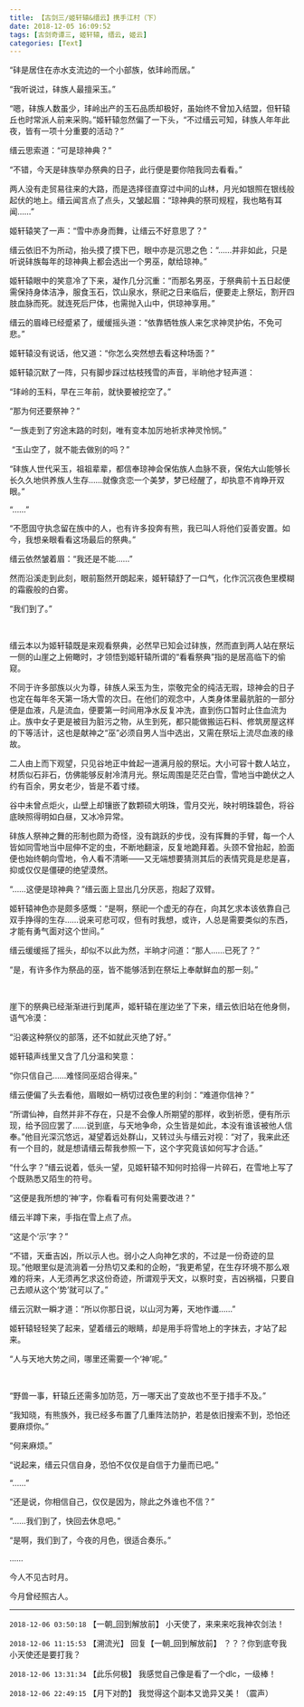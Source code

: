 ```yaml
---
title: 【古剑三/姬轩辕&缙云】携手江村（下）
date: 2018-12-05 16:09:52
tags: [古剑奇谭三, 姬轩辕, 缙云, 姬云]
categories: [Text]
---
```


<p dir="ltr"  >“䂜是居住在赤水支流边的一个小部族，依玤岭而居。”</p> 
<p dir="ltr"  >“我听说过，䂜族人最擅采玉。”</p> 
<p dir="ltr"  >“嗯，䂜族人数虽少，玤岭出产的玉石品质却极好，虽始终不曾加入结盟，但轩辕丘也时常派人前来采购。”姬轩辕忽然偏了一下头，“不过缙云可知，䂜族人年年此夜，皆有一项十分重要的活动？”</p> 
<p dir="ltr"  >缙云思索道：“可是琼神典？”</p> 
<p dir="ltr"  >“不错，今天是䂜族举办祭典的日子，此行便是要你陪我同去看看。”</p> 
<p dir="ltr"  >两人没有走贸易往来的大路，而是选择径直穿过中间的山林，月光如银照在银线般起伏的地上。缙云闻言点了点头，又皱起眉：“琼神典的祭司规程，我也略有耳闻……”</p> 
<p dir="ltr"  >姬轩辕笑了一声：“雪中赤身而舞，让缙云不好意思了？”</p> 
<p dir="ltr"  >缙云依旧不为所动，抬头摸了摸下巴，眼中亦是沉思之色：“……并非如此，只是听说䂜族每年的琼神典上都会选出一个男巫，献给琼神。”</p> 
<p dir="ltr"  >姬轩辕眼中的笑意冷了下来，凝作几分沉重：“而那名男巫，于祭典前十五日起便需保持身体洁净，服食玉石，饮山泉水，祭祀之日来临后，便要走上祭坛，割开四肢血脉而死。就连死后尸体，也需抛入山中，供琼神享用。”</p> 
<p dir="ltr"  >缙云的眉峰已经蹙紧了，缓缓摇头道：“依靠牺牲族人来乞求神灵护佑，不免可悲。”</p> 
<p dir="ltr"  >姬轩辕没有说话，他又道：“你怎么突然想去看这种场面？”</p> 
<p dir="ltr"  >姬轩辕沉默了一阵，只有脚步踩过枯枝残雪的声音，半晌他才轻声道：</p> 
<p dir="ltr"  >“玤岭的玉料，早在三年前，就快要被挖空了。”</p> 
<p dir="ltr"  >“那为何还要祭神？”</p> 
<p dir="ltr"  >“一族走到了穷途末路的时刻，唯有变本加厉地祈求神灵怜悯。”</p> 
<p dir="ltr"  >&nbsp;“玉山空了，就不能去做别的吗？”</p> 
<p dir="ltr"  >“䂜族人世代采玉，祖祖辈辈，都信奉琼神会保佑族人血脉不衰，保佑大山能够长长久久地供养族人生存……就像贪恋一个美梦，梦已经醒了，却执意不肯睁开双眼。”</p> 
<p dir="ltr"  >“……”</p> 
<p dir="ltr"  >“不愿固守执念留在族中的人，也有许多投奔有熊，我已叫人将他们妥善安置。如今，我想亲眼看看这场最后的祭典。”</p> 
<p dir="ltr"  >缙云依然皱着眉：“我还是不能……”</p> 
<p dir="ltr"  >然而沿溪走到此刻，眼前豁然开朗起来，姬轩辕舒了一口气，化作沉沉夜色里模糊的霜霰般的白雾。</p> 
<p dir="ltr"  >“我们到了。”</p> 
<p dir="ltr"  >&nbsp;</p> 
<p dir="ltr"  >缙云本以为姬轩辕既是来观看祭典，必然早已知会过䂜族，然而直到两人站在祭坛一侧的山崖之上俯瞰时，才领悟到姬轩辕所谓的“看看祭典”指的是居高临下的偷窥。</p> 
<p dir="ltr"  >不同于许多部族以火为尊，䂜族人采玉为生，崇敬完全的纯洁无瑕，琼神会的日子也定在每年冬天第一场大雪的次日。在他们的观念中，人类身体里最肮脏的一部分便是血液，凡是流血，便要第一时间用净水反复冲洗，直到伤口暂时止住血流为止。族中女子更是被目为脏污之物，从生到死，都只能做搬运石料、修筑房屋这样的下等活计，这也是献神之“巫”必须自男人当中选出，又需在祭坛上流尽血液的缘故。</p> 
<p dir="ltr"  >二人由上而下观望，只见谷地正中耸起一道满月般的祭坛。大小可容十数人站立，材质似石非石，仿佛能够反射冷清月光。祭坛周围是茫茫白雪，雪地当中跪伏之人约有百余，男女老少，皆是不着寸缕。</p> 
<p dir="ltr"  >谷中未曾点炬火，山壁上却镶嵌了数颗硕大明珠，雪月交光，映衬明珠碧色，将谷底映照得明如白昼，又冰冷异常。</p> 
<p dir="ltr"  >䂜族人祭神之舞的形制也颇为奇怪，没有跳跃的步伐，没有挥舞的手臂，每一个人皆如同雪地当中屈伸不定的虫，不断地翻滚，反复地跪拜着。头颈不曾抬起，脸面便也始终朝向雪地，令人看不清晰——又无端想要猜测其后的表情究竟是悲是喜，抑或仅仅是僵硬的绝望漠然。</p> 
<p dir="ltr"  >“……这便是琼神典？”缙云面上显出几分厌恶，抱起了双臂。</p> 
<p dir="ltr"  >姬轩辕神色亦是颇多感慨：“是啊，祭祀一个虚无的存在，向其乞求本该依靠自己双手挣得的生存……说来可悲可叹，但有时我想，或许，人总是需要类似的东西，才能有勇气面对这个世间。”</p> 
<p dir="ltr"  >缙云缓缓摇了摇头，却似不以此为然，半晌才问道：“那人……已死了？”</p> 
<p dir="ltr"  >“是，有许多作为祭品的巫，皆不能够活到在祭坛上奉献鲜血的那一刻。”</p> 
<p dir="ltr"  >&nbsp;</p> 
<p dir="ltr"  >崖下的祭典已经渐渐进行到尾声，姬轩辕在崖边坐了下来，缙云依旧站在他身侧，语气冷漠：</p> 
<p dir="ltr"  >“沿袭这种祭仪的部落，还不如就此灭绝了好。”</p> 
<p dir="ltr"  >姬轩辕声线里又含了几分温和笑意：</p> 
<p dir="ltr"  >“你只信自己……难怪同巫炤合得来。”</p> 
<p dir="ltr"  >缙云便偏了头去看他，眉眼如一柄切过夜色里的利剑：“难道你信神？”</p> 
<p dir="ltr"  >“所谓仙神，自然并非不存在，只是不会像人所期望的那样，收到祈愿，便有所示现，给予回应罢了……说到底，与天地争命，众生皆是如此，本没有谁该被他人信奉。”他目光深沉悠远，凝望着远处群山，又转过头与缙云对视：“对了，我来此还有一个目的，就是想请缙云帮我参照一下，这个字究竟该如何写才合适。”</p> 
<p dir="ltr"  >“什么字？”缙云说着，低头一望，见姬轩辕不知何时拾得一片碎石，在雪地上写了个既熟悉又陌生的符号。</p> 
<p dir="ltr"  >“这便是我所想的‘神’字，你看看可有何处需要改进？”</p> 
<p dir="ltr"  >缙云半蹲下来，手指在雪上点了点。</p> 
<p dir="ltr"  >“这是个‘示’字？”</p> 
<p dir="ltr"  >“不错，天垂吉凶，所以示人也。弱小之人向神乞求的，不过是一份奇迹的显现。”他眼里似是流淌着一分热切又柔和的企盼，“我更希望，在生存环境不那么艰难的将来，人无须再乞求这份奇迹，所谓观乎天文，以察时变，吉凶祸福，只要自己去顺从这个‘势’就可以了。”</p> 
<p dir="ltr"  >缙云沉默一瞬才道：“所以你那日说，以山河为筹，天地作谶……”</p> 
<p dir="ltr"  >姬轩辕轻轻笑了起来，望着缙云的眼睛，却是用手将雪地上的字抹去，才站了起来。</p> 
<p dir="ltr"  >“人与天地大势之间，哪里还需要一个‘神’呢。”</p> 
<p dir="ltr"  >&nbsp;</p> 
<p dir="ltr"  >“野兽一事，轩辕丘还需多加防范，万一哪天出了变故也不至于措手不及。”</p> 
<p dir="ltr"  >“我知晓，有熊族外，我已经多布置了几重阵法防护，若是依旧搜索不到，恐怕还要麻烦你。”</p> 
<p dir="ltr"  >“何来麻烦。”</p> 
<p dir="ltr"  >“说起来，缙云只信自身，恐怕不仅仅是自信于力量而已吧。”</p> 
<p dir="ltr"  >“……”</p> 
<p dir="ltr"  >“还是说，你相信自己，仅仅是因为，除此之外谁也不信？”</p> 
<p dir="ltr"  >“……我们到了，快回去休息吧。”</p> 
<p dir="ltr"  >“是啊，我们到了，今夜的月色，很适合奏乐。”</p> 
<p dir="ltr"  >……</p> 
<p dir="ltr"  >今人不见古时月。</p> 
<p dir="ltr"  >今月曾经照古人。</p>

<!-- more -->

---

`2018-12-06 03:50:18` 【一朝\_回到解放前】 小天使了，来来来吃我神农剑法！

`2018-12-06 11:15:53` 【溯流光】 回复【一朝\_回到解放前】 ？？？你到底夸我小天使还是要打我？

`2018-12-06 13:31:34` 【此乐何极】 我感觉自己像是看了一个dlc，一级棒！

`2018-12-06 22:49:15` 【月下对酌】 我觉得这个副本又诡异又美！（震声）
